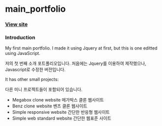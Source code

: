 # main_portfolio

### [View site](https://pourquoi21.github.io/main_portfolio/)

### Introduction
My first main portfolio. I made it using Jquery at first, but this is one editted using JavaScript.

저의 첫 번째 소개 포트폴리오입니다. 처음에는 Jquery를 이용하여 제작했으나, Javascript로 수정한 버전입니다.

It has other small projects:

다른 미니 프로젝트들이 포함되어 있습니다.

* Megabox clone website 메가박스 클론 웹사이트
* Benz clone website 벤츠 클론 웹사이트
* Simple responsive website 간단한 반응형 웹사이트
* Simple web standard website 간단한 웹표준 사이트

